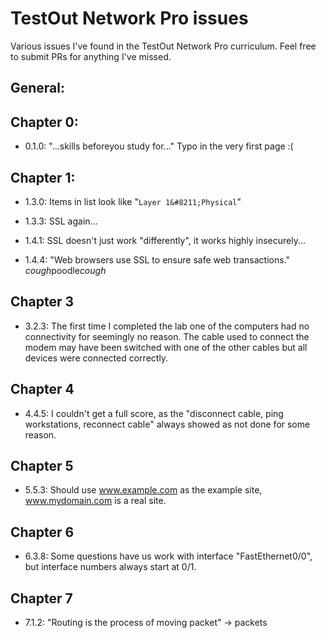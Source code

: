 # TestOut Network Pro issues

Various issues I've found in the TestOut Network Pro curriculum.  Feel free to submit PRs for anything I've missed.

## General:

## Chapter 0:

- 0.1.0: "...skills beforeyou study for..." Typo in the very first page :(

## Chapter 1:

- 1.3.0: Items in list look like "`Layer 1&#8211;Physical`"

- 1.3.3: SSL again...

- 1.4.1: SSL doesn't just work "differently", it works highly insecurely...

- 1.4.4: "Web browsers use SSL to ensure safe web transactions."  *cough*poodle*cough*

## Chapter 3

- 3.2.3: The first time I completed the lab one of the computers had no connectivity for seemingly no reason.  The cable used to connect the modem may have been switched with one of the other cables but all devices were connected correctly.

## Chapter 4

- 4.4.5: I couldn't get a full score, as the "disconnect cable, ping workstations, reconnect cable" always showed as not done for some reason.

## Chapter 5

- 5.5.3: Should use www.example.com as the example site, www.mydomain.com is a real site.

## Chapter 6

- 6.3.8: Some questions have us work with interface "FastEthernet0/0", but interface numbers always start at 0/1.

## Chapter 7

- 7.1.2: "Routing is the process of moving packet" -> packets
